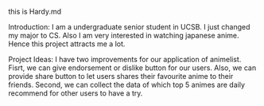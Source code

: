 this is Hardy.md

Introduction: I am a undergraduate senior student in UCSB. I just changed my major to CS. Also I am very interested in watching japanese anime. Hence this project attracts me a lot.

Project Ideas: I have two improvements for our application of animelist. Fisrt, we can give endorsement or dislike button for our users. Also, we can provide share button to let users shares their favourite anime to their friends. Second, we can collect the data of which top 5 animes are daily recommend for other users to have a try.
